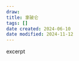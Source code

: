 ```yaml
---
draw:
title: 拿破仑
tags: []
date created: 2024-06-10
date modified: 2024-11-12
---
```


excerpt

<!-- more -->
